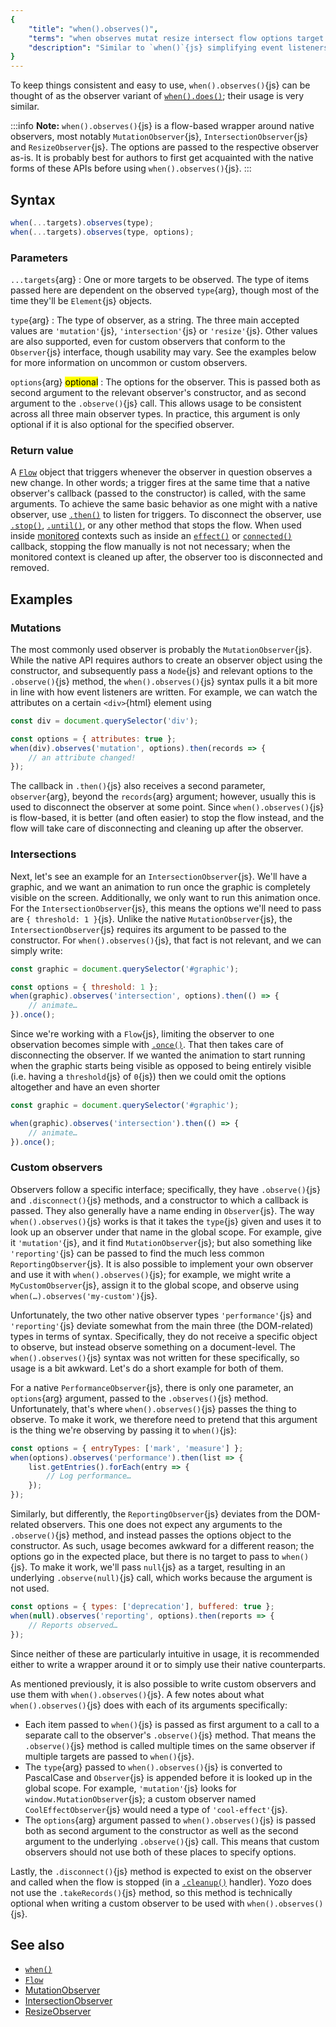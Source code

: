 ```yaml
---
{
	"title": "when().observes()",
	"terms": "when observes mutat resize intersect flow options target type",
	"description": "Similar to `when()`{js} simplifying event listeners, `when().observes()`{js} helps using native observers both inside and outside Yozo components."
}
---
```


To keep things consistent and easy to use, `when().observes()`{js} can be thought of as the observer variant of [`when().does()`](/docs/when/); their usage is very similar.

:::info
**Note:** `when().observes()`{js} is a flow-based wrapper around native observers, most notably `MutationObserver`{js}, `IntersectionObserver`{js} and `ResizeObserver`{js}. The options are passed to the respective observer as-is. It is probably best for authors to first get acquainted with the native forms of these APIs before using `when().observes()`{js}.
:::

## Syntax

```js
when(...targets).observes(type);
when(...targets).observes(type, options);
```

### Parameters

`...targets`{arg}
: One or more targets to be observed. The type of items passed here are dependent on the observed `type`{arg}, though most of the time they'll be `Element`{js} objects.

`type`{arg}
: The type of observer, as a string. The three main accepted values are `'mutation'`{js}, `'intersection'`{js} or `'resize'`{js}. Other values are also supported, even for custom observers that conform to the `Observer`{js} interface, though usability may vary. See the examples below for more information on uncommon or custom observers.

`options`{arg} <mark>optional</mark>
: The options for the observer. This is passed both as second argument to the relevant observer's constructor, and as second argument to the `.observe()`{js} call. This allows usage to be consistent across all three main observer types. In practice, this argument is only optional if it is also optional for the specified observer.

### Return value

A [`Flow`](/docs/flow/) object that triggers whenever the observer in question observes a new change. In other words; a trigger fires at the same time that a native observer's callback (passed to the constructor) is called, with the same arguments. To achieve the same basic behavior as one might with a native observer, use [`.then()`](/docs/flow/then/) to listen for triggers. To disconnect the observer, use [`.stop()`](/docs/flow/stop/), [`.until()`](/docs/flow/until/), or any other method that stops the flow. When used inside [monitored](/docs/monitor/) contexts such as inside an [`effect()`](/docs/effect/) or [`connected()`](/docs/components/connected) callback, stopping the flow manually is not not necessary; when the monitored context is cleaned up after, the observer too is disconnected and removed.

## Examples

### Mutations

The most commonly used observer is probably the `MutationObserver`{js}. While the native API requires authors to create an observer object using the constructor, and subsequently pass a `Node`{js} and relevant options to the `.observe()`{js} method, the `when().observes()`{js} syntax pulls it a bit more in line with how event listeners are written. For example, we can watch the attributes on a certain `<div>`{html} element using

```js
const div = document.querySelector('div');

const options = { attributes: true };
when(div).observes('mutation', options).then(records => {
	// an attribute changed!
});
```

The callback in `.then()`{js} also receives a second parameter, `observer`{arg}, beyond the `records`{arg} argument; however, usually this is used to disconnect the observer at some point. Since `when().observes()`{js} is flow-based, it is better (and often easier) to stop the flow instead, and the flow will take care of disconnecting and cleaning up after the observer.

### Intersections

Next, let's see an example for an `IntersectionObserver`{js}. We'll have a graphic, and we want an animation to run once the graphic is completely visible on the screen. Additionally, we only want to run this animation once. For the `IntersectionObserver`{js}, this means the options we'll need to pass are `{ threshold: 1 }`{js}. Unlike the native `MutationObserver`{js}, the `IntersectionObserver`{js} requires its argument to be passed to the constructor. For `when().observes()`{js}, that fact is not relevant, and we can simply write:

```js
const graphic = document.querySelector('#graphic');

const options = { threshold: 1 };
when(graphic).observes('intersection', options).then(() => {
	// animate…
}).once();
```

Since we're working with a `Flow`{js}, limiting the observer to one observation becomes simple with [`.once()`](/docs/flow/once/). That then takes care of disconnecting the observer. If we wanted the animation to start running when the graphic starts being visible as opposed to being entirely visible (i.e. having a `threshold`{js} of `0`{js}) then we could omit the options altogether and have an even shorter

```js
const graphic = document.querySelector('#graphic');

when(graphic).observes('intersection').then(() => {
	// animate…
}).once();
```

### Custom observers

Observers follow a specific interface; specifically, they have `.observe()`{js} and `.disconnect()`{js} methods, and a constructor to which a callback is passed. They also generally have a name ending in `Observer`{js}. The way `when().observes()`{js} works is that it takes the `type`{js} given and uses it to look up an observer under that name in the global scope. For example, give it `'mutation'`{js}, and it find `MutationObserver`{js}; but also something like `'reporting'`{js} can be passed to find the much less common `ReportingObserver`{js}. It is also possible to implement your own observer and use it with `when().observes()`{js}; for example, we might write a `MyCustomObserver`{js}, assign it to the global scope, and observe using `when(…).observes('my-custom')`{js}.

Unfortunately, the two other native observer types `'performance'`{js} and `'reporting'`{js} deviate somewhat from the main three (the DOM-related) types in terms of syntax. Specifically, they do not receive a specific object to observe, but instead observe something on a document-level. The `when().observes()`{js} syntax was not written for these specifically, so usage is a bit awkward. Let's do a short example for both of them.

For a native `PerformanceObserver`{js}, there is only one parameter, an `options`{arg} argument, passed to the `.observes()`{js} method. Unfortunately, that's where `when().observes()`{js} passes the thing to observe. To make it work, we therefore need to pretend that this argument is the thing we're observing by passing it to `when()`{js}:

```js
const options = { entryTypes: ['mark', 'measure'] };
when(options).observes('performance').then(list => {
	list.getEntries().forEach(entry => {
		// Log performance…
	});
});
```

Similarly, but differently, the `ReportingObserver`{js} deviates from the DOM-related observers. This one does not expect any arguments to the `.observe()`{js} method, and instead passes the options object to the constructor. As such, usage becomes awkward for a different reason; the options go in the expected place, but there is no target to pass to `when()`{js}. To make it work, we'll pass `null`{js} as a target, resulting in an underlying `.observe(null)`{js} call, which works because the argument is not used.

```js
const options = { types: ['deprecation'], buffered: true };
when(null).observes('reporting', options).then(reports => {
	// Reports observed…
});
```

Since neither of these are particularly intuitive in usage, it is recommended either to write a wrapper around it or to simply use their native counterparts.

As mentioned previously, it is also possible to write custom observers and use them with `when().observes()`{js}. A few notes about what `when().observes()`{js} does with each of its arguments specifically:

- Each item passed to `when()`{js} is passed as first argument to a call to a separate call to the observer's `.observe()`{js} method. That means the `.observe()`{js} method is called multiple times on the same observer if multiple targets are passed to `when()`{js}.
- The `type`{arg} passed to `when().observes()`{js} is converted to PascalCase and `Observer`{js} is appended before it is looked up in the global scope. For example, `'mutation'`{js} looks for `window.MutationObserver`{js}; a custom observer named `CoolEffectObserver`{js} would need a type of `'cool-effect'`{js}.
- The `options`{arg} argument passed to `when().observes()`{js} is passed both as second argument to the constructor as well as the second argument to the underlying `.observe()`{js} call. This means that custom observers should not use both of these places to specify options.

Lastly, the `.disconnect()`{js} method is expected to exist on the observer and called when the flow is stopped (in a [`.cleanup()`](/docs/flow/cleanup/) handler). Yozo does not use the `.takeRecords()`{js} method, so this method is technically optional when writing a custom observer to be used with `when().observes()`{js}.

## See also

- [`when()`](/docs/when/)
- [`Flow`](/docs/flow/)
- [MutationObserver](https://developer.mozilla.org/en-US/docs/Web/API/MutationObserver)
- [IntersectionObserver](https://developer.mozilla.org/en-US/docs/Web/API/IntersectionObserver)
- [ResizeObserver](https://developer.mozilla.org/en-US/docs/Web/API/ResizeObserver)
